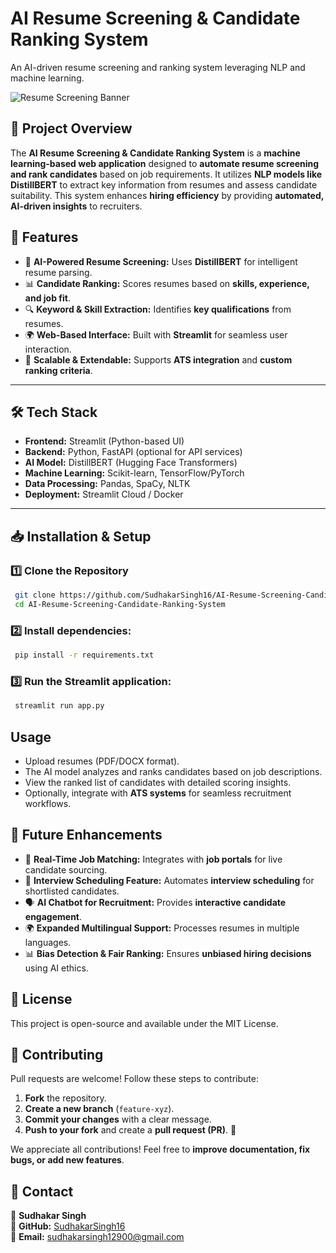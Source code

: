 # AI Resume Screening & Candidate Ranking System  
An AI-driven resume screening and ranking system leveraging NLP and machine learning.  

![Resume Screening Banner](https://cdn.prod.website-files.com/64d03d94c73469cb85a2d02f/64d03d94c73469cb85a2d3ca_shutterstock_1279483576.png)  

## 📌 Project Overview  
The **AI Resume Screening & Candidate Ranking System** is a **machine learning-based web application** designed to **automate resume screening and rank candidates** based on job requirements. It utilizes **NLP models like DistillBERT** to extract key information from resumes and assess candidate suitability. This system enhances **hiring efficiency** by providing **automated, AI-driven insights** to recruiters.  

## 🚀 Features  
- 🤖 **AI-Powered Resume Screening:** Uses **DistillBERT** for intelligent resume parsing.  
- 📊 **Candidate Ranking:** Scores resumes based on **skills, experience, and job fit**.  
- 🔍 **Keyword & Skill Extraction:** Identifies **key qualifications** from resumes.  
- 🌍 **Web-Based Interface:** Built with **Streamlit** for seamless user interaction.  
- 📡 **Scalable & Extendable:** Supports **ATS integration** and **custom ranking criteria**.  

---

## 🛠️ Tech Stack  
- **Frontend:** Streamlit (Python-based UI)  
- **Backend:** Python, FastAPI (optional for API services)  
- **AI Model:** DistillBERT (Hugging Face Transformers)  
- **Machine Learning:** Scikit-learn, TensorFlow/PyTorch  
- **Data Processing:** Pandas, SpaCy, NLTK  
- **Deployment:** Streamlit Cloud / Docker  

---

## 📥 Installation & Setup  

### 1️⃣ Clone the Repository  
```bash
 git clone https://github.com/SudhakarSingh16/AI-Resume-Screening-Candidate-Ranking-System.git
 cd AI-Resume-Screening-Candidate-Ranking-System
```
  
### 2️⃣ Install dependencies:  
```sh
 pip install -r requirements.txt
```

### 3️⃣ Run the Streamlit application:  
```sh
 streamlit run app.py
```

## Usage  
- Upload resumes (PDF/DOCX format).  
- The AI model analyzes and ranks candidates based on job descriptions.  
- View the ranked list of candidates with detailed scoring insights.  
- Optionally, integrate with **ATS systems** for seamless recruitment workflows.  

## 🔮 Future Enhancements  

- 📡 **Real-Time Job Matching:** Integrates with **job portals** for live candidate sourcing.  
- 🤝 **Interview Scheduling Feature:** Automates **interview scheduling** for shortlisted candidates.  
- 🗣 **AI Chatbot for Recruitment:** Provides **interactive candidate engagement**.  
- 🌍 **Expanded Multilingual Support:** Processes resumes in multiple languages.  
- 📊 **Bias Detection & Fair Ranking:** Ensures **unbiased hiring decisions** using AI ethics.  

## 📜 License  
This project is open-source and available under the MIT License.  

## 🤝 Contributing  
Pull requests are welcome! Follow these steps to contribute:  

1. **Fork** the repository.  
2. **Create a new branch** (`feature-xyz`).  
3. **Commit your changes** with a clear message.  
4. **Push to your fork** and create a **pull request (PR)**. 🚀  

We appreciate all contributions! Feel free to **improve documentation, fix bugs, or add new features**.  

## 📧 Contact  
👤 **Sudhakar Singh**  
📌 **GitHub:** [SudhakarSingh16](https://github.com/SudhakarSingh16)  
📧 **Email:** [sudhakarsingh12900@gmail.com](mailto:sudhakarsingh12900@gmail.com)
